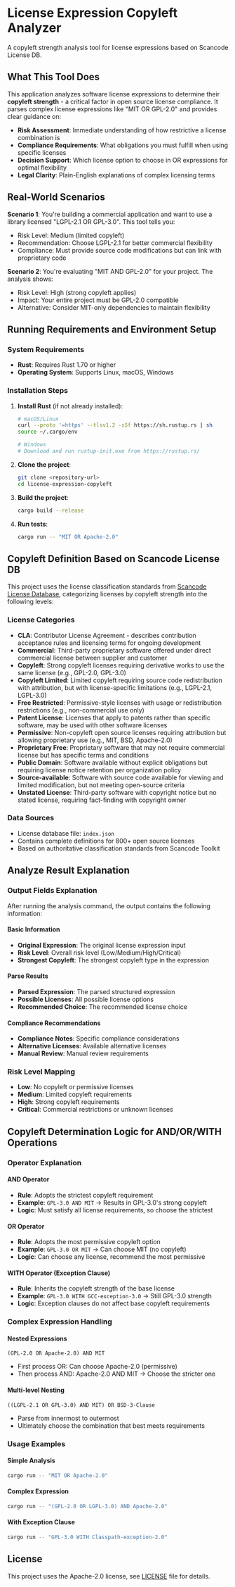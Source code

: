 # License Expression Copyleft Analyzer

A copyleft strength analysis tool for license expressions based on Scancode License DB.

## What This Tool Does
This application analyzes software license expressions to determine their **copyleft strength** - a critical factor in open source license compliance. It parses complex license expressions like "MIT OR GPL-2.0" and provides clear guidance on:

- **Risk Assessment**: Immediate understanding of how restrictive a license combination is
- **Compliance Requirements**: What obligations you must fulfill when using specific licenses
- **Decision Support**: Which license option to choose in OR expressions for optimal flexibility
- **Legal Clarity**: Plain-English explanations of complex licensing terms

## Real-World Scenarios

**Scenario 1**: You're building a commercial application and want to use a library licensed "LGPL-2.1 OR GPL-3.0". This tool tells you:
- Risk Level: Medium (limited copyleft)
- Recommendation: Choose LGPL-2.1 for better commercial flexibility
- Compliance: Must provide source code modifications but can link with proprietary code

**Scenario 2**: You're evaluating "MIT AND GPL-2.0" for your project. The analysis shows:
- Risk Level: High (strong copyleft applies)
- Impact: Your entire project must be GPL-2.0 compatible
- Alternative: Consider MIT-only dependencies to maintain flexibility

## Running Requirements and Environment Setup

### System Requirements
- **Rust**: Requires Rust 1.70 or higher
- **Operating System**: Supports Linux, macOS, Windows

### Installation Steps
1. **Install Rust** (if not already installed):
   ```bash
   # macOS/Linux
   curl --proto '=https' --tlsv1.2 -sSf https://sh.rustup.rs | sh
   source ~/.cargo/env
   
   # Windows
   # Download and run rustup-init.exe from https://rustup.rs/
   ```

2. **Clone the project**:
   ```bash
   git clone <repository-url>
   cd license-expression-copyleft
   ```

3. **Build the project**:
   ```bash
   cargo build --release
   ```

4. **Run tests**:
   ```bash
   cargo run -- "MIT OR Apache-2.0"
   ```

## Copyleft Definition Based on Scancode License DB

This project uses the license classification standards from [Scancode License Database](https://scancode-licensedb.aboutcode.org/), categorizing licenses by copyleft strength into the following levels:

### License Categories
- **CLA**: Contributor License Agreement - describes contribution acceptance rules and licensing terms for ongoing development
- **Commercial**: Third-party proprietary software offered under direct commercial license between supplier and customer
- **Copyleft**: Strong copyleft licenses requiring derivative works to use the same license (e.g., GPL-2.0, GPL-3.0)
- **Copyleft Limited**: Limited copyleft requiring source code redistribution with attribution, but with license-specific limitations (e.g., LGPL-2.1, LGPL-3.0)
- **Free Restricted**: Permissive-style licenses with usage or redistribution restrictions (e.g., non-commercial use only)
- **Patent License**: Licenses that apply to patents rather than specific software, may be used with other software licenses
- **Permissive**: Non-copyleft open source licenses requiring attribution but allowing proprietary use (e.g., MIT, BSD, Apache-2.0)
- **Proprietary Free**: Proprietary software that may not require commercial license but has specific terms and conditions
- **Public Domain**: Software available without explicit obligations but requiring license notice retention per organization policy
- **Source-available**: Software with source code available for viewing and limited modification, but not meeting open-source criteria
- **Unstated License**: Third-party software with copyright notice but no stated license, requiring fact-finding with copyright owner

### Data Sources
- License database file: `index.json`
- Contains complete definitions for 800+ open source licenses
- Based on authoritative classification standards from Scancode Toolkit

## Analyze Result Explanation

### Output Fields Explanation
After running the analysis command, the output contains the following information:

#### Basic Information
- **Original Expression**: The original license expression input
- **Risk Level**: Overall risk level (Low/Medium/High/Critical)
- **Strongest Copyleft**: The strongest copyleft type in the expression

#### Parse Results
- **Parsed Expression**: The parsed structured expression
- **Possible Licenses**: All possible license options
- **Recommended Choice**: The recommended license choice

#### Compliance Recommendations
- **Compliance Notes**: Specific compliance considerations
- **Alternative Licenses**: Available alternative licenses
- **Manual Review**: Manual review requirements

### Risk Level Mapping
- **Low**: No copyleft or permissive licenses
- **Medium**: Limited copyleft requirements
- **High**: Strong copyleft requirements
- **Critical**: Commercial restrictions or unknown licenses

## Copyleft Determination Logic for AND/OR/WITH Operations

### Operator Explanation

#### AND Operator
- **Rule**: Adopts the strictest copyleft requirement
- **Example**: `GPL-3.0 AND MIT` → Results in GPL-3.0's strong copyleft
- **Logic**: Must satisfy all license requirements, so choose the strictest

#### OR Operator
- **Rule**: Adopts the most permissive copyleft option
- **Example**: `GPL-3.0 OR MIT` → Can choose MIT (no copyleft)
- **Logic**: Can choose any license, recommend the most permissive

#### WITH Operator (Exception Clause)
- **Rule**: Inherits the copyleft strength of the base license
- **Example**: `GPL-3.0 WITH GCC-exception-3.0` → Still GPL-3.0 strength
- **Logic**: Exception clauses do not affect base copyleft requirements

### Complex Expression Handling

#### Nested Expressions
```
(GPL-2.0 OR Apache-2.0) AND MIT
```
- First process OR: Can choose Apache-2.0 (permissive)
- Then process AND: Apache-2.0 AND MIT → Choose the stricter one

#### Multi-level Nesting
```
((LGPL-2.1 OR GPL-3.0) AND MIT) OR BSD-3-Clause
```
- Parse from innermost to outermost
- Ultimately choose the combination that best meets requirements

### Usage Examples

#### Simple Analysis
```bash
cargo run -- "MIT OR Apache-2.0"
```

#### Complex Expression
```bash
cargo run -- "(GPL-2.0 OR LGPL-3.0) AND Apache-2.0"
```

#### With Exception Clause
```bash
cargo run -- "GPL-3.0 WITH Classpath-exception-2.0"
```

## License

This project uses the Apache-2.0 license, see [LICENSE](LICENSE) file for details.
